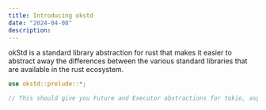 ```yaml
---
title: Introducing okstd
date: "2024-04-08"
description: 
---
```


okStd is a standard library abstraction for rust that makes it easier to abstract away the differences between the various standard libraries that are available in the rust ecosystem.

```rust
use okstd::prelude::*;

// This should give you Future and Executor abstractions for tokio, async-std, smol, and cros_async
```